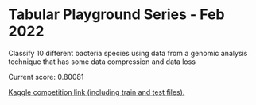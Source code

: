 # Tabular Playground Series - Feb 2022
Classify 10 different bacteria species using data from a genomic analysis technique that has some data compression and data loss

Current score: 0.80081

[Kaggle competition link (including train and test files).](https://www.kaggle.com/c/tabular-playground-series-feb-2022)